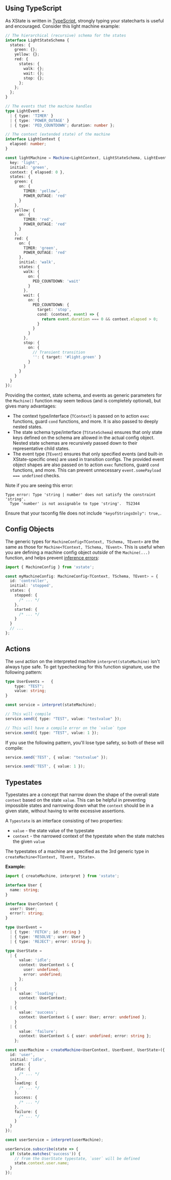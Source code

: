## Using TypeScript

As XState is written in [TypeScript](https://www.typescriptlang.org/), strongly typing your statecharts is useful and encouraged. Consider this light machine example:

```typescript
// The hierarchical (recursive) schema for the states
interface LightStateSchema {
  states: {
    green: {};
    yellow: {};
    red: {
      states: {
        walk: {};
        wait: {};
        stop: {};
      };
    };
  };
}

// The events that the machine handles
type LightEvent =
  | { type: 'TIMER' }
  | { type: 'POWER_OUTAGE' }
  | { type: 'PED_COUNTDOWN'; duration: number };

// The context (extended state) of the machine
interface LightContext {
  elapsed: number;
}

const lightMachine = Machine<LightContext, LightStateSchema, LightEvent>({
  key: 'light',
  initial: 'green',
  context: { elapsed: 0 },
  states: {
    green: {
      on: {
        TIMER: 'yellow',
        POWER_OUTAGE: 'red'
      }
    },
    yellow: {
      on: {
        TIMER: 'red',
        POWER_OUTAGE: 'red'
      }
    },
    red: {
      on: {
        TIMER: 'green',
        POWER_OUTAGE: 'red'
      },
      initial: 'walk',
      states: {
        walk: {
          on: {
            PED_COUNTDOWN: 'wait'
          }
        },
        wait: {
          on: {
            PED_COUNTDOWN: {
              target: 'stop',
              cond: (context, event) => {
                return event.duration === 0 && context.elapsed > 0;
              }
            }
          }
        },
        stop: {
          on: {
            // Transient transition
            '': { target: '#light.green' }
          }
        }
      }
    }
  }
});
```

Providing the context, state schema, and events as generic parameters for the `Machine()` function may seem tedious (and is completely optional), but gives many advantages:

- The context type/interface (`TContext`) is passed on to action `exec` functions, guard `cond` functions, and more. It is also passed to deeply nested states.
- The state schema type/interface (`TStateSchema`) ensures that only state keys defined on the schema are allowed in the actual config object. Nested state schemas are recursively passed down to their representative child states.
- The event type (`TEvent`) ensures that only specified events (and built-in XState-specific ones) are used in transition configs. The provided event object shapes are also passed on to action `exec` functions, guard `cond` functions, and more. This can prevent unnecessary `event.somePayload === undefined` checks.

Note if you are seeing this error:

```
Type error: Type 'string | number' does not satisfy the constraint 'string'.
  Type 'number' is not assignable to type 'string'.  TS2344
```

Ensure that your tsconfig file does not include `"keyofStringsOnly": true,`.

## Config Objects

The generic types for `MachineConfig<TContext, TSchema, TEvent>` are the same as those for `Machine<TContext, TSchema, TEvent>`. This is useful when you are defining a machine config object _outside_ of the `Machine(...)` function, and helps prevent [inference errors](https://github.com/davidkpiano/xstate/issues/310):

```ts
import { MachineConfig } from 'xstate';

const myMachineConfig: MachineConfig<TContext, TSchema, TEvent> = {
  id: 'controller',
  initial: 'stopped',
  states: {
    stopped: {
      /* ... */
    },
    started: {
      /* ... */
    }
  }
  // ...
};
```

## Actions

The `send` action on the interpreted machine `interpret(stateMachine)` isn't always type safe. To get typechecking for this function signature, use the following pattern:

```ts
type UserEvents =   {
    type: "TEST";
    value: string;
}

const service = interpret(stateMachine);

// This will compile
service.send({ type: "TEST", value: "testvalue" });

// This will have a compile error on the `value` type
service.send({ type: "TEST", value: 1 });
```

If you use the following pattern, you'll lose type safety, so both of these will compile:

```ts
service.send('TEST', { value: "testvalue" });

service.send('TEST', { value: 1 });
```
## Typestates <Badge text="4.7+" />

Typestates are a concept that narrow down the shape of the overall state `context` based on the state `value`. This can be helpful in preventing impossible states and narrowing down what the `context` should be in a given state, without having to write excessive assertions.

A `Typestate` is an interface consisting of two properties:

- `value` - the state value of the typestate
- `context` - the narrowed context of the typestate when the state matches the given `value`

The typestates of a machine are specified as the 3rd generic type in `createMachine<TContext, TEvent, TState>`.

**Example:**

```ts
import { createMachine, interpret } from 'xstate';

interface User {
  name: string;
}

interface UserContext {
  user?: User;
  error?: string;
}

type UserEvent =
  | { type: 'FETCH'; id: string }
  | { type: 'RESOLVE'; user: User }
  | { type: 'REJECT'; error: string };

type UserState =
  | {
      value: 'idle';
      context: UserContext & {
        user: undefined;
        error: undefined;
      };
    }
  | {
      value: 'loading';
      context: UserContext;
    }
  | {
      value: 'success';
      context: UserContext & { user: User; error: undefined };
    }
  | {
      value: 'failure';
      context: UserContext & { user: undefined; error: string };
    };

const userMachine = createMachine<UserContext, UserEvent, UserState>({
  id: 'user',
  initial: 'idle',
  states: {
    idle: {
      /* ... */
    },
    loading: {
      /* ... */
    },
    success: {
      /* ... */
    },
    failure: {
      /* ... */
    }
  }
});

const userService = interpret(userMachine);

userService.subscribe(state => {
  if (state.matches('success')) {
    // from the UserState typestate, `user` will be defined
    state.context.user.name;
  }
});
```
